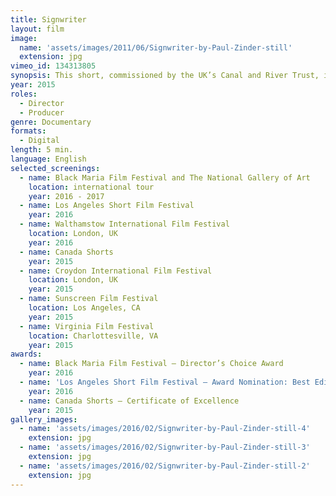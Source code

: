 ```yaml
---
title: Signwriter
layout: film
image:
  name: 'assets/images/2011/06/Signwriter-by-Paul-Zinder-still'
  extension: jpg
vimeo_id: 134313805
synopsis: This short, commissioned by the UK’s Canal and River Trust, is a portrait of Graham Brown, a painter of canal boats on Gloucester’s docks. For sixty years, Graham’s work has been his art.
year: 2015
roles:
  - Director
  - Producer
genre: Documentary
formats:
  - Digital
length: 5 min.
language: English
selected_screenings:
  - name: Black Maria Film Festival and The National Gallery of Art
    location: international tour
    year: 2016 - 2017
  - name: Los Angeles Short Film Festival
    year: 2016
  - name: Walthamstow International Film Festival
    location: London, UK
    year: 2016
  - name: Canada Shorts
    year: 2015
  - name: Croydon International Film Festival
    location: London, UK
    year: 2015
  - name: Sunscreen Film Festival
    location: Los Angeles, CA
    year: 2015
  - name: Virginia Film Festival
    location: Charlottesville, VA
    year: 2015
awards:
  - name: Black Maria Film Festival – Director’s Choice Award
    year: 2016
  - name: 'Los Angeles Short Film Festival – Award Nomination: Best Editing'
    year: 2016
  - name: Canada Shorts – Certificate of Excellence
    year: 2015
gallery_images:
  - name: 'assets/images/2016/02/Signwriter-by-Paul-Zinder-still-4'
    extension: jpg
  - name: 'assets/images/2016/02/Signwriter-by-Paul-Zinder-still-3'
    extension: jpg
  - name: 'assets/images/2016/02/Signwriter-by-Paul-Zinder-still-2'
    extension: jpg
---
```

